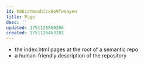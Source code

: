 ```yaml
---
id: h861stmushicx8o9fweayen
title: Page
desc: ''
updated: 1751126860206
created: 1751126463182
---
```


- the index.html pages at the root of a semantic repo
- a human-friendly description of the repository